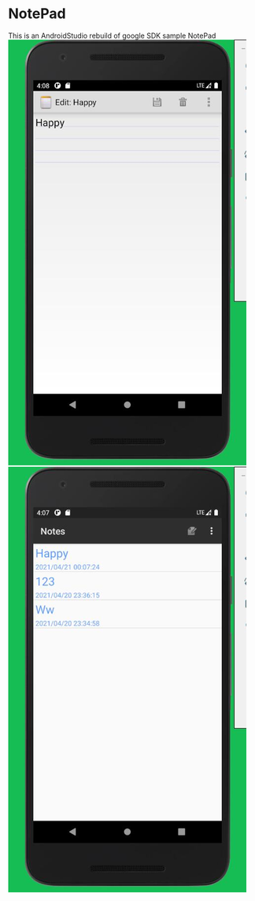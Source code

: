 # NotePad
This is an AndroidStudio rebuild of google SDK sample NotePad
![Image text](//raw.githubusercontent.com/wongman1974/NotePad-wongman/master/NotePadEditingPage.jpg)
![Image text](//raw.githubusercontent.com/wongman1974/NotePad-wongman/master/NotePadListPage.jpg)
